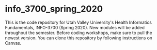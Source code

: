 # info_3700_spring_2020
This is the code repository for Utah Valley University's Health Informatics Fundamentals, INFO-3700 (Spring 2020). New modules will be added throughout the semester. Before coding workshops, make sure to pull the newest version. You can clone this repository by following instructions on Canvas.
